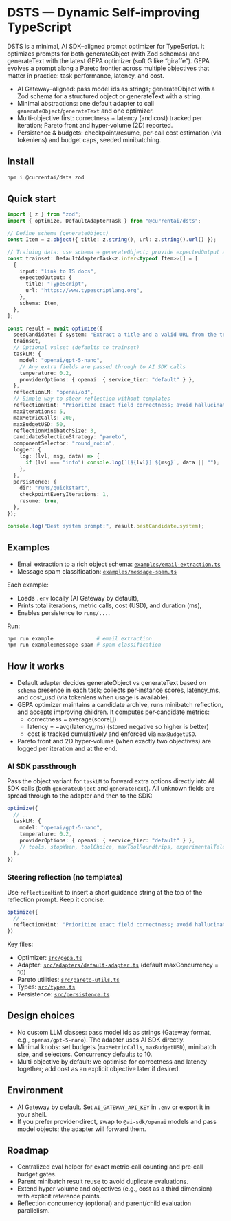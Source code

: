 # DSTS — Dynamic Self‑improving TypeScript

DSTS is a minimal, AI SDK–aligned prompt optimizer for TypeScript. It optimizes prompts for both generateObject (with Zod schemas) and generateText with the latest GEPA optimizer (soft G like “giraffe”). GEPA evolves a prompt along a Pareto frontier across multiple objectives that matter in practice: task performance, latency, and cost.

- AI Gateway–aligned: pass model ids as strings; generateObject with a Zod schema for a structured object or generateText with a string.
- Minimal abstractions: one default adapter to call `generateObject`/`generateText` and one optimizer.
- Multi‑objective first: correctness + latency (and cost) tracked per iteration; Pareto front and hyper‑volume (2D) reported.
- Persistence & budgets: checkpoint/resume, per‑call cost estimation (via tokenlens) and budget caps, seeded minibatching.

## Install

```bash
npm i @currentai/dsts zod
```

## Quick start

```ts
import { z } from "zod";
import { optimize, DefaultAdapterTask } from "@currentai/dsts";

// Define schema (generateObject)
const Item = z.object({ title: z.string(), url: z.string().url() });

// Training data: use schema ⇒ generateObject; provide expectedOutput and/or a scorer
const trainset: DefaultAdapterTask<z.infer<typeof Item>>[] = [
  {
    input: "link to TS docs",
    expectedOutput: {
      title: "TypeScript",
      url: "https://www.typescriptlang.org",
    },
    schema: Item,
  },
];

const result = await optimize({
  seedCandidate: { system: "Extract a title and a valid URL from the text." },
  trainset,
  // Optional valset (defaults to trainset)
  taskLM: {
    model: "openai/gpt-5-nano",
    // Any extra fields are passed through to AI SDK calls
    temperature: 0.2,
    providerOptions: { openai: { service_tier: "default" } },
  },
  reflectionLM: "openai/o3",
  // Simple way to steer reflection without templates
  reflectionHint: "Prioritize exact field correctness; avoid hallucinating properties.",
  maxIterations: 5,
  maxMetricCalls: 200,
  maxBudgetUSD: 50,
  reflectionMinibatchSize: 3,
  candidateSelectionStrategy: "pareto",
  componentSelector: "round_robin",
  logger: {
    log: (lvl, msg, data) => {
      if (lvl === "info") console.log(`[${lvl}] ${msg}`, data || "");
    },
  },
  persistence: {
    dir: "runs/quickstart",
    checkpointEveryIterations: 1,
    resume: true,
  },
});

console.log("Best system prompt:", result.bestCandidate.system);
```

## Examples

- Email extraction to a rich object schema: [`examples/email-extraction.ts`](file:///home/swiecki/coding/dsts/examples/email-extraction.ts)
- Message spam classification: [`examples/message-spam.ts`](file:///home/swiecki/coding/dsts/examples/message-spam.ts)

Each example:

- Loads `.env` locally (AI Gateway by default),
- Prints total iterations, metric calls, cost (USD), and duration (ms),
- Enables persistence to `runs/...`.

Run:

```bash
npm run example              # email extraction
npm run example:message-spam # spam classification
```

## How it works

- Default adapter decides generateObject vs generateText based on `schema` presence in each task; collects per‑instance scores, latency_ms, and cost_usd (via tokenlens when usage is available).
- GEPA optimizer maintains a candidate archive, runs minibatch reflection, and accepts improving children. It computes per‑candidate metrics:
  - correctness = average(score[])
  - latency = −avg(latency_ms) (stored negative so higher is better)
  - cost is tracked cumulatively and enforced via `maxBudgetUSD`.
- Pareto front and 2D hyper‑volume (when exactly two objectives) are logged per iteration and at the end.

### AI SDK passthrough

Pass the object variant for `taskLM` to forward extra options directly into AI SDK calls (both `generateObject` and `generateText`). All unknown fields are spread through to the adapter and then to the SDK:

```ts
optimize({
  // ...
  taskLM: {
    model: "openai/gpt-5-nano",
    temperature: 0.2,
    providerOptions: { openai: { service_tier: "default" } },
    // tools, stopWhen, toolChoice, maxToolRoundtrips, experimentalTelemetry, etc. are also supported
  },
})
```

### Steering reflection (no templates)

Use `reflectionHint` to insert a short guidance string at the top of the reflection prompt. Keep it concise:

```ts
optimize({
  // ...
  reflectionHint: "Prioritize exact field correctness; avoid hallucinating properties.",
})
```

Key files:

- Optimizer: [`src/gepa.ts`](file:///home/swiecki/coding/dsts/src/gepa.ts#L1-L686)
- Adapter: [`src/adapters/default-adapter.ts`](file:///home/swiecki/coding/dsts/src/adapters/default-adapter.ts#L1-L267) (default maxConcurrency = 10)
- Pareto utilities: [`src/pareto-utils.ts`](file:///home/swiecki/coding/dsts/src/pareto-utils.ts#L1-L241)
- Types: [`src/types.ts`](file:///home/swiecki/coding/dsts/src/types.ts#L1-L158)
- Persistence: [`src/persistence.ts`](file:///home/swiecki/coding/dsts/src/persistence.ts#L1-L63)

## Design choices

- No custom LLM classes: pass model ids as strings (Gateway format, e.g., `openai/gpt-5-nano`). The adapter uses AI SDK directly.
- Minimal knobs: set budgets (`maxMetricCalls`, `maxBudgetUSD`), minibatch size, and selectors. Concurrency defaults to 10.
- Multi‑objective by default: we optimise for correctness and latency together; add cost as an explicit objective later if desired.

## Environment

- AI Gateway by default. Set `AI_GATEWAY_API_KEY` in `.env` or export it in your shell.
- If you prefer provider‑direct, swap to `@ai-sdk/openai` models and pass model objects; the adapter will forward them.

## Roadmap

- Centralized eval helper for exact metric‑call counting and pre‑call budget gates.
- Parent minibatch result reuse to avoid duplicate evaluations.
- Extend hyper‑volume and objectives (e.g., cost as a third dimension) with explicit reference points.
- Reflection concurrency (optional) and parent/child evaluation parallelism.
